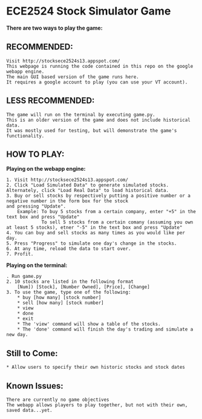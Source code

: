 ECE2524 Stock Simulator Game
============================

**There are two ways to play the game:**

RECOMMENDED:
-----------
	Visit http://stocksece2524s13.appspot.com/
	This webpage is running the code contained in this repo on the google webapp engine.
	The main GUI based version of the game runs here.
	It requires a google account to play (you can use your VT account).



LESS RECOMMENDED:
----------------
	The game will run on the terminal by executing game.py.
	This is an older version of the game and does not include historical data.
	It was mostly used for testing, but will demonstrate the game's functionality.



HOW TO PLAY:
-----------

**Playing on the webapp engine:**

	1. Visit http://stocksece2524s13.appspot.com/
	2. Click "Load Simulated Data" to generate simulated stocks. Alternately, click "Load Real Data" to load historical data.
	3. Buy or sell stocks by respectively putting a positive number or a negative number in the form box for the stock
	and pressing "Update".
		Example: To buy 5 stocks from a certain company, enter "+5" in the text box and press "Update"
				 To sell 5 stocks from a certain comany (assuming you own at least 5 stocks), etner "-5" in the text box and press "Update"
	4. You can buy and sell stocks as many times as you would like per day.
	5. Press "Progress" to simulate one day's change in the stocks.
	6. At any time, reload the data to start over.
	7. Profit.

**Playing on the terminal:**

	. Run game.py
	2. 10 stocks are listed in the following format
		[Num]) [Stock], [Number Owned], [Price], [Change]
	3. To use the game, type one of the following:
		* buy [how many] [stock number]
		* sell [how many] [stock number]
		* view
		* done
		* exit
		* The 'view' command will show a table of the stocks.
		* The 'done' command will finish the day's trading and simulate a new day.

Still to Come:
--------------
	* Allow users to specify their own historic stocks and stock dates

Known Issues:
------------
	There are currently no game objectives
	The webapp allows players to play together, but not with their own, saved data...yet.
